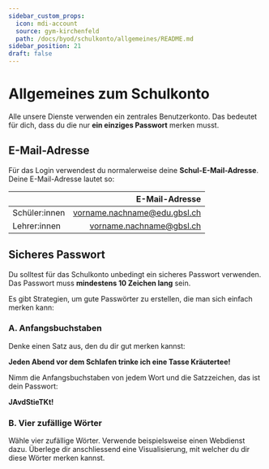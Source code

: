 ```yaml
---
sidebar_custom_props:
  icon: mdi-account
  source: gym-kirchenfeld
  path: /docs/byod/schulkonto/allgemeines/README.md
sidebar_position: 21
draft: false
---
```


#  Allgemeines zum Schulkonto


Alle unsere Dienste verwenden ein zentrales Benutzerkonto. Das bedeutet für dich, dass du die nur **ein einziges Passwort** merken musst.

## E-Mail-Adresse

Für das Login verwendest du normalerweise deine **Schul-E-Mail-Adresse**. Deine E-Mail-Adresse lautet so:

|               |                     E-Mail-Adresse |
| :------------ | ---------------------------------: |
| Schüler:innen |        vorname.nachname@edu.gbsl.ch |
| Lehrer:innen  | vorname.nachname@gbsl.ch |

## Sicheres Passwort

Du solltest für das Schulkonto unbedingt ein sicheres Passwort verwenden. Das Passwort muss **mindestens 10 Zeichen lang** sein.

Es gibt Strategien, um gute Passwörter zu erstellen, die man sich einfach merken kann:

### A. Anfangsbuchstaben

Denke einen Satz aus, den du dir gut merken kannst:

**Jeden Abend vor dem Schlafen trinke ich eine Tasse Kräutertee!**

Nimm die Anfangsbuchstaben von jedem Wort und die Satzzeichen, das ist dein Passwort:

**JAvdStieTKt!**

### B. Vier zufällige Wörter

Wähle vier zufällige Wörter. Verwende beispielsweise einen Webdienst dazu. Überlege dir anschliessend eine Visualisierung, mit welcher du dir diese Wörter merken kannst.
